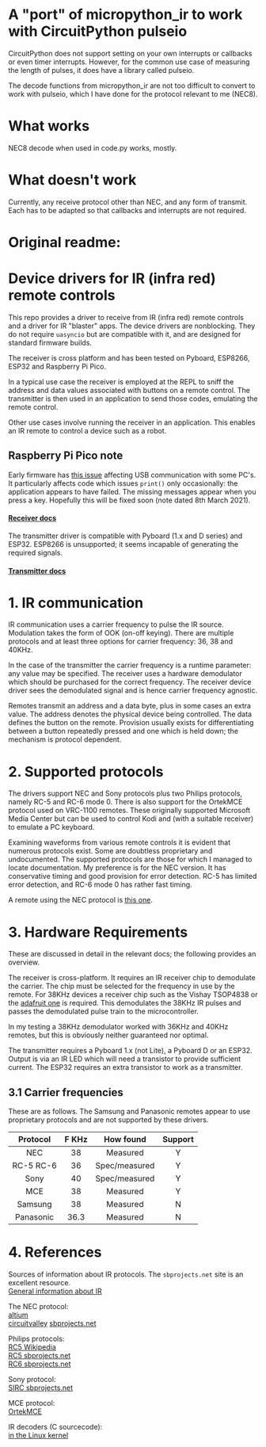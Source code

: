 # A "port" of micropython_ir to work with CircuitPython pulseio
CircuitPython does not support setting on your own interrupts or callbacks or even timer interrupts.
However, for the common use case of measuring the length of pulses, it does have a library called pulseio.

The decode functions from micropython_ir are not too difficult to convert to work with pulseio, which I have done for the protocol relevant to me (NEC8).

# What works
NEC8 decode when used in code.py works, mostly.

# What doesn't work
Currently, any receive protocol other than NEC, and any form of transmit. Each has to be adapted so that callbacks and interrupts are not required.


# Original readme:

# Device drivers for IR (infra red) remote controls

This repo provides a driver to receive from IR (infra red) remote controls and
a driver for IR "blaster" apps. The device drivers are nonblocking. They do not
require `uasyncio` but are compatible with it, and are designed for standard
firmware builds.

The receiver is cross platform and has been tested on Pyboard, ESP8266, ESP32
and Raspberry Pi Pico.

In a typical use case the receiver is employed at the REPL to sniff the address
and data values associated with buttons on a remote control. The transmitter is
then used in an application to send those codes, emulating the remote control.

Other use cases involve running the receiver in an application. This enables an
IR remote to control a device such as a robot.

## Raspberry Pi Pico note

Early firmware has [this issue](https://github.com/micropython/micropython/issues/6866)
affecting USB communication with some PC's. It particularly affects code which
issues `print()` only occasionally: the application appears to have failed. The
missing messages appear when you press a key. Hopefully this will be fixed soon
(note dated 8th March 2021).

#### [Receiver docs](./RECEIVER.md)

The transmitter driver is compatible with Pyboard (1.x and D series) and ESP32.
ESP8266 is unsupported; it seems incapable of generating the required signals.

#### [Transmitter docs](./TRANSMITTER.md)

# 1. IR communication

IR communication uses a carrier frequency to pulse the IR source. Modulation
takes the form of OOK (on-off keying). There are multiple protocols and at
least three options for carrier frequency: 36, 38 and 40KHz.

In the case of the transmitter the carrier frequency is a runtime parameter:
any value may be specified. The receiver uses a hardware demodulator which
should be purchased for the correct frequency. The receiver device driver sees
the demodulated signal and is hence carrier frequency agnostic.

Remotes transmit an address and a data byte, plus in some cases an extra value.
The address denotes the physical device being controlled. The data defines the
button on the remote. Provision usually exists for differentiating between a
button repeatedly pressed and one which is held down; the mechanism is protocol
dependent.

# 2. Supported protocols

The drivers support NEC and Sony protocols plus two Philips protocols, namely
RC-5 and RC-6 mode 0. There is also support for the OrtekMCE protocol used on
VRC-1100 remotes. These originally supported Microsoft Media Center but can be
used to control Kodi and (with a suitable receiver) to emulate a PC keyboard.

Examining waveforms from various remote controls it is evident that numerous
protocols exist. Some are doubtless proprietary and undocumented. The supported
protocols are those for which I managed to locate documentation. My preference
is for the NEC version. It has conservative timing and good provision for error
detection. RC-5 has limited error detection, and RC-6 mode 0 has rather fast
timing.

A remote using the NEC protocol is [this one](https://www.adafruit.com/products/389).

# 3. Hardware Requirements

These are discussed in detail in the relevant docs; the following provides an
overview.

The receiver is cross-platform. It requires an IR receiver chip to demodulate
the carrier. The chip must be selected for the frequency in use by the remote.
For 38KHz devices a receiver chip such as the Vishay TSOP4838 or the
[adafruit one](https://www.adafruit.com/products/157) is required. This
demodulates the 38KHz IR pulses and passes the demodulated pulse train to the
microcontroller.

In my testing a 38KHz demodulator worked with 36KHz and 40KHz remotes, but this
is obviously neither guaranteed nor optimal.

The transmitter requires a Pyboard 1.x (not Lite), a Pyboard D or an ESP32.
Output is via an IR LED which will need a transistor to provide sufficient
current. The ESP32 requires an extra transistor to work as a transmitter.

## 3.1 Carrier frequencies

These are as follows. The Samsung and Panasonic remotes appear to use
proprietary protocols and are not supported by these drivers.

| Protocol  | F KHz | How found     | Support |
|:---------:|:-----:|:-------------:|:-------:|
| NEC       | 38    | Measured      | Y       |
| RC-5 RC-6 | 36    | Spec/measured | Y       |
| Sony      | 40    | Spec/measured | Y       |
| MCE       | 38    | Measured      | Y       | 
| Samsung   | 38    | Measured      | N       |
| Panasonic | 36.3  | Measured      | N       |

# 4. References

Sources of information about IR protocols. The `sbprojects.net` site is an
excellent resource.  
[General information about IR](https://www.sbprojects.net/knowledge/ir/)

The NEC protocol:  
[altium](http://techdocs.altium.com/display/FPGA/NEC+Infrared+Transmission+Protocol)  
[circuitvalley](http://www.circuitvalley.com/2013/09/nec-protocol-ir-infrared-remote-control.html)
[sbprojects.net](https://www.sbprojects.net/knowledge/ir/nec.php)

Philips protocols:  
[RC5 Wikipedia](https://en.wikipedia.org/wiki/RC-5)  
[RC5 sbprojects.net](https://www.sbprojects.net/knowledge/ir/rc5.php)  
[RC6 sbprojects.net](https://www.sbprojects.net/knowledge/ir/rc6.php)

Sony protocol:  
[SIRC sbprojects.net](https://www.sbprojects.net/knowledge/ir/sirc.php)

MCE protocol:  
[OrtekMCE](http://www.hifi-remote.com/johnsfine/DecodeIR.html#OrtekMCE)

IR decoders (C sourcecode):  
[in the Linux kernel](https://github.com/torvalds/linux/tree/master/drivers/media/rc)
